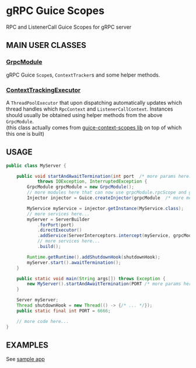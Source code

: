 # gRPC Guice Scopes

RPC and ListenerCall Guice Scopes for gRPC server



## MAIN USER CLASSES

### [GrpcModule](src/main/java/pl/morgwai/base/grpc/scopes/GrpcModule.java)

gRPC Guice `Scope`s, `ContextTracker`s and some helper methods.


### [ContextTrackingExecutor](https://github.com/morgwai/guice-context-scopes/blob/master/src/main/java/pl/morgwai/base/guice/scopes/ContextTrackingExecutor.java)

A `ThreadPoolExecutor` that upon dispatching automatically updates which thread handles which `RpcContext` and `ListenerCallContext`. Instances should usually be obtained using helper methods
from the above `GrpcModule`.<br/>
(this class actually comes from [guice-context-scopes lib](https://github.com/morgwai/guice-context-scopes) on top of which this one is built)



## USAGE

```java
public class MyServer {

    public void startAndAwaitTermination(int port  /* more params here... */)
            throws IOException, InterruptedException {
        GrpcModule grpcModule = new GrpcModule();
        // more modules here that can now use grpcModule.rpcScope and grpcModule.listenerCallScope
        Injector injector = Guice.createInjector(grpcModule  /* more modules here... */);

        MyService myService = injector.getInstance(MyService.class);
        // more services here...
        myServer = ServerBuilder
            .forPort(port)
            .directExecutor()
            .addService(ServerInterceptors.intercept(myService, grpcModule.contextInterceptor /* more interceptors */))
            // more services here...
            .build();

        Runtime.getRuntime().addShutdownHook(shutdownHook);
        myServer.start().awaitTermination();
    }

    public static void main(String args[]) throws Exception {
        new MyServer().startAndAwaitTermination(PORT /* more params here... */);
    }

    Server myServer;
    Thread shutdownHook = new Thread(() -> {/* ... */});
    public static final int PORT = 6666;

    // more code here...
}
```



## EXAMPLES

See [sample app](sample)
